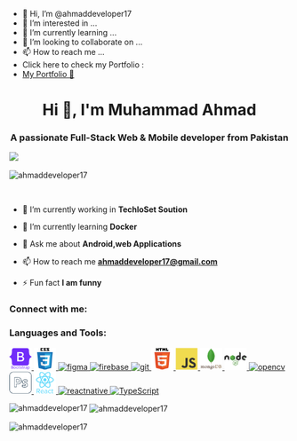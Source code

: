 - 👋 Hi, I’m @ahmaddeveloper17
- 👀 I’m interested in ...
- 🌱 I’m currently learning ...
- 💞️ I’m looking to collaborate on ...
- 📫 How to reach me ...
- Click here to check my Portfolio :
-  <a href="https://portfolio-ahmaddeveloper.vercel.app/" target="blank"> My Portfolio 👀 </a> 

<!---
ahmaddeveloper17/ahmaddeveloper17 is a ✨ special ✨ repository because its `README.md` (this file) appears on your GitHub profile.
You can click the Preview link to take a look at your changes.
---><h1 align="center">Hi 👋, I'm Muhammad Ahmad</h1>
<h3 align="center">A passionate Full-Stack Web & Mobile developer from Pakistan</h3>
 <img src="https://encrypted-tbn0.gstatic.com/images?q=tbn:ANd9GcRLV724M4QSVD6ts7BHGXbmsUAl-Mv055jiMw&usqp=CAU"/>

<p align="left"> <img src="https://komarev.com/ghpvc/?username=ahmaddeveloper17&label=Profile%20views&color=0e75b6&style=flat" alt="ahmaddeveloper17" /> </p>

<p align="left"> <a href="https://twitter.com/" target="blank"><img src="https://img.shields.io/twitter/follow/?logo=twitter&style=for-the-badge" alt="" /></a></p>

- 🔭 I’m currently working in **TechloSet Soution**

- 🌱 I’m currently learning **Docker**

- 💬 Ask me about **Android,web Applications**

- 📫 How to reach me **ahmaddeveloper17@gmail.com**

- ⚡ Fun fact **I am funny**

<h3 align="left">Connect with me:</h3>
<p align="left">
</p>

<h3 align="left">Languages and Tools:</h3>
<p align="left"><a href="https://getbootstrap.com" target="_blank" rel="noreferrer"> <img src="https://raw.githubusercontent.com/devicons/devicon/master/icons/bootstrap/bootstrap-plain-wordmark.svg" alt="bootstrap" width="40" height="40"/> </a> <a href="https://www.w3schools.com/css/" target="_blank" rel="noreferrer"> <img src="https://raw.githubusercontent.com/devicons/devicon/master/icons/css3/css3-original-wordmark.svg" alt="css3" width="40" height="40"/> </a>  <a href="https://www.figma.com/" target="_blank" rel="noreferrer"> <img src="https://www.vectorlogo.zone/logos/figma/figma-icon.svg" alt="figma" width="40" height="40"/> </a> <a href="https://firebase.google.com/" target="_blank" rel="noreferrer"> <img src="https://www.vectorlogo.zone/logos/firebase/firebase-icon.svg" alt="firebase" width="40" height="40"/> </a>  <a href="https://git-scm.com/" target="_blank" rel="noreferrer"> <img src="https://www.vectorlogo.zone/logos/git-scm/git-scm-icon.svg" alt="git" width="40" height="40"/> </a> <a href="https://www.w3.org/html/" target="_blank" rel="noreferrer"> <img src="https://raw.githubusercontent.com/devicons/devicon/master/icons/html5/html5-original-wordmark.svg" alt="html5" width="40" height="40"/> </a> <a href="https://developer.mozilla.org/en-US/docs/Web/JavaScript" target="_blank" rel="noreferrer"> <img src="https://raw.githubusercontent.com/devicons/devicon/master/icons/javascript/javascript-original.svg" alt="javascript" width="40" height="40"/> </a> <a href="https://www.mongodb.com/" target="_blank" rel="noreferrer"> <img src="https://raw.githubusercontent.com/devicons/devicon/master/icons/mongodb/mongodb-original-wordmark.svg" alt="mongodb" width="40" height="40"/> </a> <a href="https://nodejs.org" target="_blank" rel="noreferrer"> <img src="https://raw.githubusercontent.com/devicons/devicon/master/icons/nodejs/nodejs-original-wordmark.svg" alt="nodejs" width="40" height="40"/> </a> <a href="https://opencv.org/" target="_blank" rel="noreferrer"> <img src="https://www.vectorlogo.zone/logos/opencv/opencv-icon.svg" alt="opencv" width="40" height="40"/> </a> <a href="https://www.photoshop.com/en" target="_blank" rel="noreferrer"> <img src="https://raw.githubusercontent.com/devicons/devicon/master/icons/photoshop/photoshop-line.svg" alt="photoshop" width="40" height="40"/> </a> <a href="https://reactjs.org/" target="_blank" rel="noreferrer"> <img src="https://raw.githubusercontent.com/devicons/devicon/master/icons/react/react-original-wordmark.svg" alt="react" width="40" height="40"/> </a> <a href="https://reactnative.dev/" target="_blank" rel="noreferrer"> <img src="https://reactnative.dev/img/header_logo.svg" alt="reactnative" width="40" height="40"/> </a> 
<a href="https://TypeScript .dev/" target="_blank" rel="noreferrer"> <img src="https://TypeScript .dev/img/header_logo.svg" alt="TypeScript " width="40" height="40"/> </a>
</p>

<p><img align="left" src="https://github-readme-stats.vercel.app/api/top-langs?username=ahmaddeveloper17&show_icons=true&locale=en&layout=compact" alt="ahmaddeveloper17" /></p>

<p>&nbsp;<img align="center" src="https://github-readme-stats.vercel.app/api?username=ahmaddeveloper17&show_icons=true&locale=en" alt="ahmaddeveloper17" /></p>

<p><img align="center" src="https://github-readme-streak-stats.herokuapp.com/?user=ahmaddeveloper17&" alt="ahmaddeveloper17" /></p>

